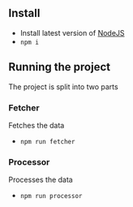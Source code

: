 ## Install

- Install latest version of [NodeJS](https://nodejs.org/en/download/)
- `npm i`

## Running the project
The project is split into two parts

### Fetcher
Fetches the data

- `npm run fetcher`

### Processor
Processes the data

- `npm run processor`
